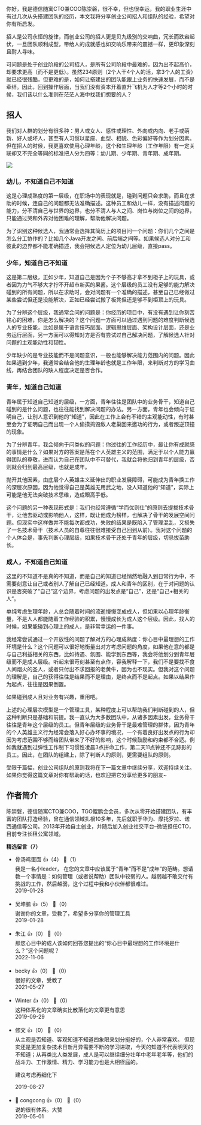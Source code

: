 你好，我是德信随寓CTO兼COO陈崇磐，很不幸，但也很幸运，我的职业生涯中有过几次从头搭建团队的经历，本文我将分享创业公司招人和组队的经验，希望对你有所启发。

招人是公司永恒的旋律，而创业公司的招人更是贝九级别的交响曲，冗长而跌宕起伏，一旦团队顺利成型，带给人的成就感也如交响乐带来的震撼一样，更印象深刻且耐人寻味。

可问题是处于创业阶段的公司招人，是所有公司阶段中最难的，因为出不起高价，却要求更高（而不是更低）。虽然234原则（2个人干4个人的活，拿3个人的工资）就已经很残酷，但更难的是，如何让搭建出的团队能跟上业务的快速发展，而不是牵绊。因此，回到操作层面，当我们没有资本开着直升飞机为人才等2个小时的时候，我们该以什么准则在茫茫人海中找我们想要的人？

## 招人

我们对人群的划分有很多种：男人或女人、感性或理性、外向或内向、老手或萌新、好人或坏人，甚至有人习惯以星座、血型、相貌、色彩偏好等作为划分因素。但在招人的时候，我更喜欢使用心理年龄，这个和生理年龄（工作年限）有一定关联却又不完全等同的标准把人分为四等：幼儿期、少年期、青年期、成年期。

![](https://static001.geekbang.org/resource/image/1e/45/1e98b93702ad118e82089cc6f7951d45.png?wh=1148%2A914)

### 幼儿，不知道自己不知道

这是心理成熟度的第一层级，在职场中的表现就是，碰到问题只会求助，而且在求助的时候，连自己的问题都无法准确描述。这种员工和幼儿一样，没有描述问题的能力，分不清自己与世界的边界，也分不清人与人之间、岗位与岗位之间的边界，只能通过哭和外界对他困难的理解，帮助他解决问题。

为了识别这种候选人，我通常会选择其简历上的项目问一个问题：你们几个之间是怎么分工协作的？比如几个Java开发之间、前后端之间等。如果候选人对分工和彼此的边界都不能准确描述，我会把候选人定位为幼儿层级，直接pass。

### 少年，知道自己不知道

这是第二层级，正如少年，知道自己是因为个子不够高才拿不到柜子上的玩具，或者因为力气不够大才拧不开超市新买的果酱。这个层级的员工没有足够的能力解决碰到的所有问题，所以在求助时，会对问题有一个准确的描述，甚至自己已经做过某些尝试但还是没能解决，正如已经尝试搬了板凳但还是够不到柜顶上的玩具。

为了分辨这个层级，我通常会问的问题是：你经历的项目中，有没有遇到让你刻苦铭心的困难，你是怎么解决的？这个问题一方面可以通过遇到问题的难度判断候选人的专业技能，比如是属于语言技巧层面、逻辑思维层面、架构设计层面，还是业务运行层面，另一方面可以得知对方是否有尝试过自己解决问题，了解候选人针对问题的主观能动性和韧性。

少年缺少的是专业技能而不是问题意识，一般也能够解决能力范围内的问题。因此如果遇到少年，我通常会结合他的生理年龄也就是工作年限，来判断对方的学习曲线，再结合团队的缺人程度决定是否合作。

### 青年，知道自己知道

青年属于知道自己知道的层级，一方面，青年往往是团队中的业务骨干，知道自己碰到的是什么问题，也往往能找到解决问题的办法。另一方面，青年也会倾向于证明自己，让别人意识到他的“知道”，因此在工作上会有不错的主观能动性，有时甚至会为了证明自己而出现一个人偷摸捣毁敌人老巢回来邀功的行为，或者叛逆顶撞的现象。

为了分辨青年，我会倾向于问类似的问题：你过往的工作经历中，最让你有成就感的事情是什么？如果对方的答案是落在个人英雄主义的范围，满足于以个人能力赢得团队的尊敬，进而认为自己在团队中不可替代，我就会将他归到青年的层级，否则就会归到最高层级，也就是成年。

抛开其他因素，由底层个人英雄主义延伸出的职业发展障碍，可能成为青年换工作的深层次原因，因为他觉得自己是英雄无用武之地，没人知道他的“知道”，实际上可能是他无法突破技术思维，造成眼高手低。

这个问题的另一种表现形式是：我们也经常遵循“学而优则仕”的原则去提拔技术骨干，让他去驱动或影响他人，这样，既让他成为榜样，也解决了骨干的发展空间问题。但现实中这样做并不能每次都成功，失败的结果是既陷入了管理混乱，又损失了一名技术骨干（技术人员的自尊往往很难接受自己回到从前）。我对这个问题的个人体会是，事先判断心理层级，如果技术骨干还处于青年的层级，切忌拔苗助长。

### 成人，不知道自己知道

这里的不知道不是真的不知道，而是自己的知道已经悄然地融入到日常行为中，不需要刻意让自己或者别人了解自己已经知道。成人和青年的区别，在于对问题的认识是否突破了“自己”这个边界，考虑问题的出发点是“自己”，还是“自己+相关的人”。

单纯考虑生理年龄，人总会随着时间的流逝慢慢变成成人，但如果以心理年龄衡量，不是人人都能随着工作经验的积累，慢慢成长为成人这个层级。因此，找人的时候，如果能碰到心理上的成人，是非常幸运的一件事。

我经常尝试通过一个开放性的问题了解对方的心理成熟度：你心目中最理想的工作环境是什么？这个问题可以很好地衡量出对方考虑问题的角度，如果他在意的都是与自己利益相关的东西，比如待遇、氛围、能学到东西等，我会将他划分到青年层级而不是成人层级。听起来很苛刻甚至有点作，容我解释一下，我们不是要找不食人间烟火的圣人，或者只付出不求回报的老黄牛，因为也不现实。但我对这个问题的理解是，自己的获得往往是结果而不是理由，是终点而不是起点。如果以结果作为起点，往往是因果倒置。

如果碰到成人且对业务有兴趣，重用吧。

上述的心理层次模型是一个管理工具，某种程度上可以帮助我们判断碰到的人，但这种判断只是基础和前提。我一直认为大多数团队中，从诸多因素出发，业务骨干往往是青年这个层级的员工。但青年层级的业务骨干是最难管理的群体，因为青年的个人英雄主义行为经常会落入好心办坏事的境况，一个有着良好出发点的行为却因为考虑范围不够而给团队带来了不好的影响，这个时候鼓励和约束都不合适。例如我就遇到过弹性工作制下习惯性凌晨3点拼命工作，第二天11点钟还不见踪影的员工。因此，在团队的组建上，除了判断人的原则，更需要组队的原则。

受限于篇幅，创业公司组队的原则我将在下一篇文章中继续分享，欢迎持续关注。如果你觉得这篇文章对你有帮助的话，也欢迎把它分享给更多的朋友~

## 作者简介

陈崇磐，德信随寓CTO兼COO，TGO鲲鹏会会员，多次从零开始搭建团队，有丰富的团队打造经验，曾在通信领域扎根10多年，先后就职于华为、摩托罗拉、诺西通信等公司。2013年开始自主创业，并随后加入创业社交平台–微链担任CTO，目前专注长租公寓领域。
<div><strong>精选留言（7）</strong></div><ul>
<li><span>骨汤鸡蛋面</span> 👍（4） 💬（1）<div>我是一名小leader， 在您的文章中应该属于“青年”而不是“成年”的范畴。想请教一个事情是：如何管理（或者说帮助）团队中较弱的人。越弱越不敢交付有挑战的工作，然后越弱，这个过程中我和小伙伴都很难过。</div>2019-01-28</li><br/><li><span>吴坤鹏</span> 👍（5） 💬（0）<div>谢谢你的文章，受教了，希望多分享你的管理工具</div>2019-01-28</li><br/><li><span>朱江</span> 👍（0） 💬（0）<div>那您心目中的成人该如何回答您提出的“你心目中最理想的工作环境是什么？”这个问题呢？</div>2022-11-06</li><br/><li><span>becky</span> 👍（0） 💬（0）<div>很好的文章，受教了</div>2021-05-27</li><br/><li><span>Winter</span> 👍（0） 💬（0）<div>这种体系化的文章确实比散落化的文章更有意思</div>2019-09-29</li><br/><li><span>修文</span> 👍（0） 💬（0）<div>从主观是否知道、客观知道不知道四象限来划分挺好的，个人非常喜欢。
但现实还是更加复杂技术日新月异需要不断的学习进取，今天的知道不代表明天的不知道；从再类比人类发展，成人是可以继续细分壮年中老年老年等，他们的战斗力、工作激情、精力、学习能力也是大相径庭的。

建议考虑再细化下</div>2019-08-27</li><br/><li><span>🍄 congcong</span> 👍（0） 💬（0）<div>说的很有体系。大赞</div>2019-05-01</li><br/>
</ul>